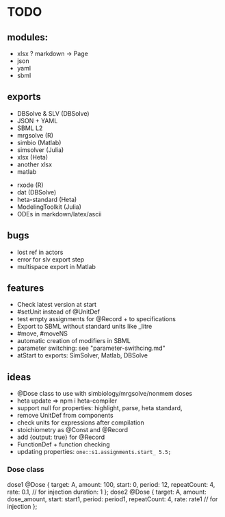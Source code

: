# TODO

## modules:

+ xlsx
? markdown -> Page
+ json
+ yaml
+ sbml

## exports

+ DBSolve & SLV (DBSolve)
+ JSON + YAML
+ SBML L2
+ mrgsolve (R)
+ simbio (Matlab)
+ simsolver (Julia)
+ xlsx (Heta)
+ another xlsx
+ matlab
- rxode (R)
- dat (DBSolve)
- heta-standard (Heta)
- ModelingToolkit (Julia)
- ODEs in markdown/latex/ascii

## bugs

- lost ref in actors
- error for slv export step
- multispace export in Matlab

## features

- Check latest version at start
- #setUnit instead of @UnitDef 
- test empty assignments for @Record + to specifications
- Export to SBML without standard units like _litre
- #move, #moveNS
- automatic creation of modifiers in SBML
- parameter switching: see "parameter-swithcing.md"
- atStart to exports: SimSolver, Matlab, DBSolve

## ideas

- @Dose class to use with simbiology/mrgsolve/nonmem doses
- heta update => npm i heta-compiler
- support null for properties: highlight, parse, heta standard, 
- remove UnitDef from components 
- check units for expressions after compilation
- stoichiometry as @Const and @Record
- add {output: true} for @Record
- FunctionDef + function checking
- updating properties: `one::s1.assignments.start_ 5.5;`

### Dose class

dose1 @Dose {
  target: A,
  amount: 100,
  start: 0,
  period: 12,
  repeatCount: 4,
  rate: 0.1, // for injection
  duration: 1
};
dose2 @Dose {
  target: A,
  amount: dose_amount,
  start: start1,
  period: period1,
  repeatCount: 4,
  rate: rate1 // for injection
};
